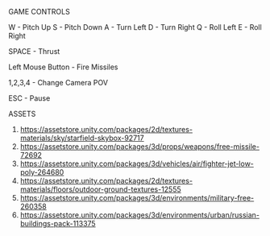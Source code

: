 GAME CONTROLS

W - Pitch Up 
S - Pitch Down
A - Turn Left
D - Turn Right 
Q - Roll Left
E - Roll Right

SPACE - Thrust

Left Mouse Button - Fire Missiles 

1,2,3,4 - Change Camera POV 

ESC - Pause

ASSETS

1. https://assetstore.unity.com/packages/2d/textures-materials/sky/starfield-skybox-92717
2. https://assetstore.unity.com/packages/3d/props/weapons/free-missile-72692
3. https://assetstore.unity.com/packages/3d/vehicles/air/fighter-jet-low-poly-264680
4. https://assetstore.unity.com/packages/2d/textures-materials/floors/outdoor-ground-textures-12555
5. https://assetstore.unity.com/packages/3d/environments/military-free-260358
6. https://assetstore.unity.com/packages/3d/environments/urban/russian-buildings-pack-113375


